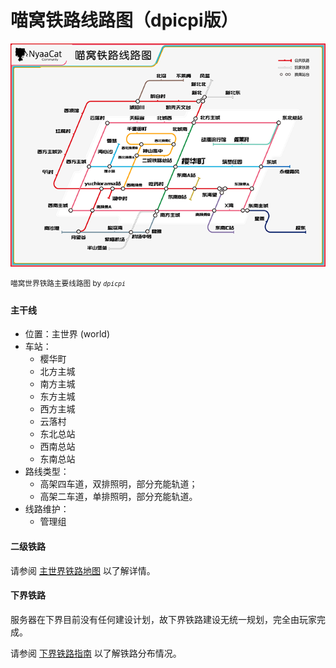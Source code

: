 # 喵窝铁路线路图（dpicpi版）

![喵窝铁路线路图](../../assets/images/map-navi/nyaacatrailroad_end4_660.png)

<sup>喵窝世界铁路主要线路图 by *`dpicpi`*</sup> 

#### 主干线

- 位置：主世界 (world)
- 车站：
  - 樱华町
  - 北方主城
  - 南方主城
  - 东方主城
  - 西方主城
  - 云落村
  - 东北总站
  - 西南总站
  - 东南总站
- 路线类型：
  - 高架四车道，双排照明，部分充能轨道；
  - 高架二车道，单排照明，部分充能轨道。
- 线路维护：
  - 管理组

#### 二级铁路

请参阅 [主世界铁路地图](space/map-navi/railway-overworld-dmql) 以了解详情。

#### 下界铁路

服务器在下界目前没有任何建设计划，故下界铁路建设无统一规划，完全由玩家完成。

请参阅 [下界铁路指南](space/map-navi/railway-nether) 以了解铁路分布情况。